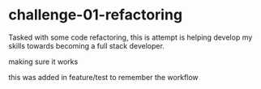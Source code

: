 # challenge-01-refactoring
Tasked with some code refactoring, this is attempt is helping develop my skills towards becoming a full stack developer.

making sure it works

this was added in feature/test to remember the workflow
